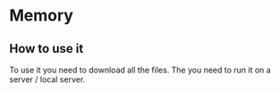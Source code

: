 # Memory


## How to use it
To use it you need to download all the files. The you need to run it on a server / local server.
